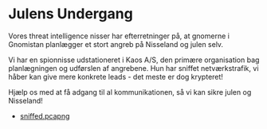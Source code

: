 # Julens Undergang

Vores threat intelligence nisser har efterretninger på, at gnomerne i Gnomistan planlægger et stort angreb på Nisseland og julen selv.

Vi har en spionnisse udstationeret i Kaos A/S, den primære organisation bag planlægningen og udførslen af angrebene. Hun har sniffet netværkstrafik, vi håber kan give mere konkrete leads - det meste er dog krypteret!

Hjælp os med at få adgang til al kommunikationen, så vi kan sikre julen og Nisseland!

- [sniffed.pcapng](src/sniffed.pcapng)
